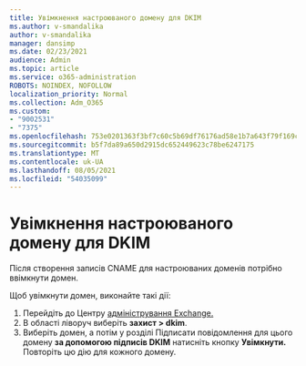 ```yaml
---
title: Увімкнення настроюваного домену для DKIM
ms.author: v-smandalika
author: v-smandalika
manager: dansimp
ms.date: 02/23/2021
audience: Admin
ms.topic: article
ms.service: o365-administration
ROBOTS: NOINDEX, NOFOLLOW
localization_priority: Normal
ms.collection: Adm_O365
ms.custom:
- "9002531"
- "7375"
ms.openlocfilehash: 753e0201363f3bf7c60c5b69df76176ad58e1b7a643f79f169c71af20b0a35d9
ms.sourcegitcommit: b5f7da89a650d2915dc652449623c78be6247175
ms.translationtype: MT
ms.contentlocale: uk-UA
ms.lasthandoff: 08/05/2021
ms.locfileid: "54035099"
---
```

# <a name="enable-the-custom-domain-for-dkim"></a>Увімкнення настроюваного домену для DKIM

Після створення записів CNAME для настроюваних доменів потрібно ввімкнути домен.

Щоб увімкнути домен, виконайте такі дії:

1. Перейдіть до Центру [адміністрування Exchange.](https://outlook.office365.com/ecp/)
2. В області ліворуч виберіть **захист > dkim**.
3. Виберіть домен, а потім у розділі Підписати повідомлення для цього домену **за допомогою підписів DKIM** натисніть кнопку **Увімкнути.** Повторіть цю дію для кожного домену.

